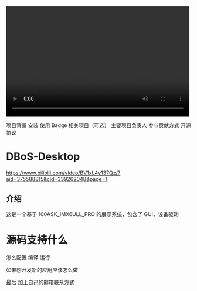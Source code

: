 <video src="www.bilibili.com/video/BV1xL4y137Qz" controls="controls" width="500" height="300">您的浏览器不支持播放该视频！</video>


项目背景
安装
使用
Badge
相关项目（可选）
主要项目负责人
参与贡献方式
开源协议


# DBoS-Desktop


https://www.bilibili.com/video/BV1xL4y137Qz/?aid=375588815&cid=339262048&page=1


## 介绍

这是一个基于 100ASK_IMX6ULL_PRO 的展示系统，包含了 GUI，设备驱动







# 源码支持什么







怎么配置 编译 运行



如果想开发新的应用应该怎么做 



 最后 加上自己的邮箱联系方式
 

